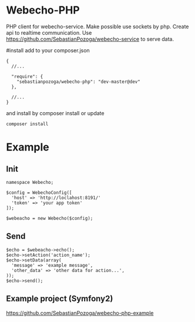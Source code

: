 # Webecho-PHP
PHP client for webecho-service. Make possible use sockets by php. Create api to realtime communication.
Use https://github.com/SebastianPozoga/webecho-service to serve data.

#install
add to your composer.json

```
{
  //...

  "require": {
    "sebastianpozoga/webecho-php": "dev-master@dev"
  },

  //...
}
```

and install by composer install or update

```
composer install
```

# Example

## Init

```
namespace Webecho;

$config = WebechoConfig([
  'host' => 'http://loclahost:8191/'
  'token' => 'your app token'
]);

$webeacho = new Webecho($config);

```

## Send
```
$echo = $webeacho->echo();
$echo->setAction('action_name');
$echo->setData(array(
  'message' => 'example message',
  'other_data' => 'other data for action...',
));
$echo->send();
```

## Example project (Symfony2)
https://github.com/SebastianPozoga/webecho-php-example